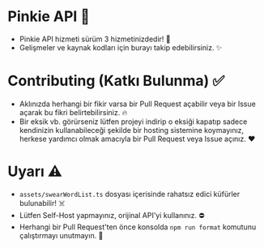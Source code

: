 # Pinkie API 🦄

-   Pinkie API hizmeti sürüm 3 hizmetinizdedir! 👀
-   Gelişmeler ve kaynak kodları için burayı takip edebilirsiniz. ✨

# Contributing (Katkı Bulunma) ✅

-   Aklınızda herhangi bir fikir varsa bir Pull Request açabilir veya bir Issue açarak bu fikri belirtebilirsiniz. 🔥
-   Bir eksik vb. görürseniz lütfen projeyi indirip o eksiği kapatıp sadece kendinizin kullanabileceği şekilde bir hosting sistemine koymayınız, herkese yardımcı olmak amacıyla bir Pull Request veya Issue açınız. ❤

# Uyarı ⚠️

-   `assets/swearWordList.ts` dosyası içerisinde rahatsız edici küfürler bulunabilir! ☠️
-   Lütfen Self-Host yapmayınız, orijinal API'yi kullanınız. ⛔
-   Herhangi bir Pull Request'ten önce konsolda `npm run format` komutunu çalıştırmayı unutmayın. 🧹
